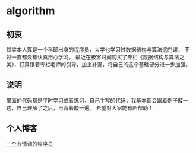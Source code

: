 # algorithm

## 初衷
其实本人算是一个科班出身的程序员，大学也学习过数据结构与算法这门课， 不过一直都没有认真用心学习。
最近在极客时间购买了专栏《数据结构与算法之美》，打算跟着专栏老师的引导，加上补漏，将自己的这个基础部分进一步加强。

## 说明
里面的代码都是平时学习或者练习，自己手写的代码，我基本都会跟着例子敲一边，自己理解了之后，再背着敲一遍。
希望对大家能有所帮助！

## 个人博客
[一个有情调的程序员](https://wayneHau.coding.me)
